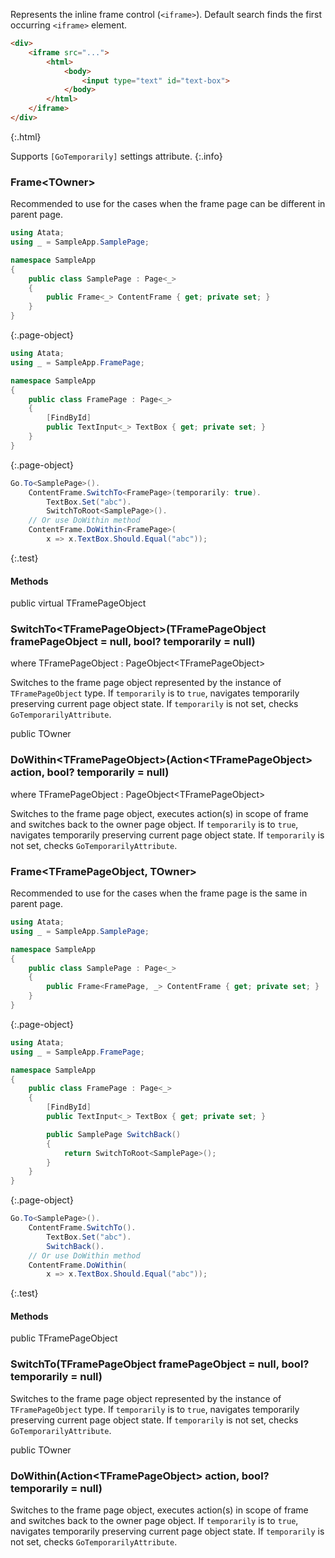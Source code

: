 Represents the inline frame control (`<iframe>`). Default search finds the first occurring `<iframe>` element.

```html
<div>
    <iframe src="...">
        <html>
            <body>
                <input type="text" id="text-box">
            </body>
        </html>
    </iframe>
</div>
```
{:.html}

Supports `[GoTemporarily]` settings attribute.
{:.info}

### Frame&lt;TOwner>

Recommended to use for the cases when the frame page can be different in parent page.

```cs
using Atata;
using _ = SampleApp.SamplePage;

namespace SampleApp
{
    public class SamplePage : Page<_>
    {
        public Frame<_> ContentFrame { get; private set; }
    }
}
```
{:.page-object}
```cs
using Atata;
using _ = SampleApp.FramePage;

namespace SampleApp
{
    public class FramePage : Page<_>
    {
        [FindById]
        public TextInput<_> TextBox { get; private set; }
    }
}
```
{:.page-object}
```cs
Go.To<SamplePage>().
    ContentFrame.SwitchTo<FramePage>(temporarily: true).
        TextBox.Set("abc").
        SwitchToRoot<SamplePage>().
    // Or use DoWithin method
    ContentFrame.DoWithin<FramePage>(
        x => x.TextBox.Should.Equal("abc"));
```
{:.test}

#### Methods

<div class="member">
    <span class="head"><span class="keyword">public</span> <span class="keyword">virtual</span> <span class="type">TFramePageObject</span></span>
    <h3><span class="body">SwitchTo<wbr>&lt;<span class="type">TFramePageObject</span>&gt;</span><span class="tail">(<span class="type">TFramePageObject</span> framePageObject = <span class="keyword">null</span>, <span class="keyword">bool</span>? temporarily = <span class="keyword">null</span>)</span></h3>
    <span class="where"><span class="keyword">where</span> <span class="type">TFramePageObject</span> : <span class="type">PageObject</span><wbr>&lt;<span class="type">TFramePageObject</span>&gt;</span>
</div>

Switches to the frame page object represented by the instance of `TFramePageObject` type.
If `temporarily` is to `true`, navigates temporarily preserving current page object state. If `temporarily` is not set, checks `GoTemporarilyAttribute`.

<div class="member">
    <span class="head"><span class="keyword">public</span> <span class="type">TOwner</span></span>
    <h3><span class="body">DoWithin<wbr>&lt;<span class="type">TFramePageObject</span>&gt;</span><span class="tail">(<span class="type">Action</span><wbr>&lt;<span class="type">TFramePageObject</span>&gt; action, <span class="keyword">bool</span>? temporarily = <span class="keyword">null</span>)</span></h3>
    <span class="where"><span class="keyword">where</span> <span class="type">TFramePageObject</span> : <span class="type">PageObject</span><wbr>&lt;<span class="type">TFramePageObject</span>&gt;</span>
</div>

Switches to the frame page object, executes action(s) in scope of frame and switches back to the owner page object.
If `temporarily` is to `true`, navigates temporarily preserving current page object state. If `temporarily` is not set, checks `GoTemporarilyAttribute`.

### Frame<wbr><TFramePageObject, TOwner>

Recommended to use for the cases when the frame page is the same in parent page.

```cs
using Atata;
using _ = SampleApp.SamplePage;

namespace SampleApp
{
    public class SamplePage : Page<_>
    {
        public Frame<FramePage, _> ContentFrame { get; private set; }
    }
}
```
{:.page-object}
```cs
using Atata;
using _ = SampleApp.FramePage;

namespace SampleApp
{
    public class FramePage : Page<_>
    {
        [FindById]
        public TextInput<_> TextBox { get; private set; }

        public SamplePage SwitchBack()
        {
            return SwitchToRoot<SamplePage>();
        }
    }
}
```
{:.page-object}
```cs
Go.To<SamplePage>().
    ContentFrame.SwitchTo().
        TextBox.Set("abc").
        SwitchBack().
    // Or use DoWithin method
    ContentFrame.DoWithin(
        x => x.TextBox.Should.Equal("abc"));
```
{:.test}

#### Methods

<div class="member">
    <span class="head"><span class="keyword">public</span> <span class="type">TFramePageObject</span></span>
    <h3><span class="body">SwitchTo</span><span class="tail">(<span class="type">TFramePageObject</span> framePageObject = <span class="keyword">null</span>, <span class="keyword">bool</span>? temporarily = <span class="keyword">null</span>)</span></h3>
</div>

Switches to the frame page object represented by the instance of `TFramePageObject` type.
If `temporarily` is to `true`, navigates temporarily preserving current page object state. If `temporarily` is not set, checks `GoTemporarilyAttribute`.

<div class="member">
    <span class="head"><span class="keyword">public</span> <span class="type">TOwner</span></span>
    <h3><span class="body">DoWithin</span><span class="tail">(<span class="type">Action</span><wbr>&lt;<span class="type">TFramePageObject</span>&gt; action, <span class="keyword">bool</span>? temporarily = <span class="keyword">null</span>)</span></h3>
</div>

Switches to the frame page object, executes action(s) in scope of frame and switches back to the owner page object.
If `temporarily` is to `true`, navigates temporarily preserving current page object state. If `temporarily` is not set, checks `GoTemporarilyAttribute`.